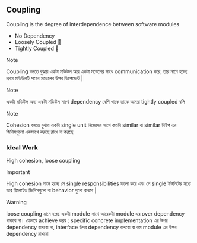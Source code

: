 ## Coupling

Coupling is the degree of interdependence between software modules

- No Dependency
- Loosely Coupled 💏
- Tightly Coupled 💏

> [!NOTE]
> Coupling বলতে বুঝায় একটা মডিউল আর একটা মডেলের সাথে communication করে, তার মানে হচ্ছে প্রথম মডিউলটি পরের মডেলের উপর ডিপেন্ডেন্ট |

> [!NOTE]
> একটা মডিউল অন্য একটা মডিউল সাথে dependency বেশি থাকে তাকে আমরা tightly coupled বলি

> [!NOTE]
> Cohesion বলতে বুঝায় একটা single unit নিজেদের সাথে কতটা similar বা similar টাইপ এর জিনিসগুলো একসাথে করছে রাখে বা করছে

### Ideal Work

High cohesion, loose coupling

> [!IMPORTANT]
> High cohesion মানে হচ্ছে সে single responsibilities ফলো করে এবং সে single ইউনিটের মধ্যে তার রিলেটেড জিনিসগুলো বা behavior গুলো রাখবে |

> [!WARNING]
> loose coupling মানে হচ্ছে একটা module সাথে আরেকটা module এর over dependency থাকবে না। যেভাবে achieve করব : specific concrete implementation এর উপর dependency রাখবো না, interface উপর dependency রাখবো বা কম module এর উপর dependency রাখবো
